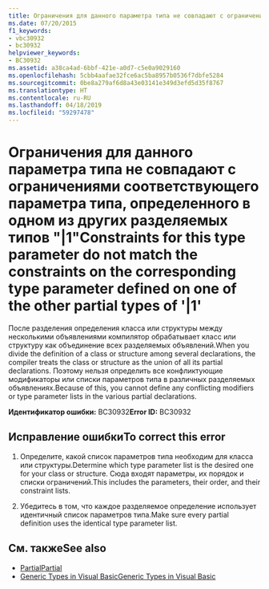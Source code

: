 ```yaml
---
title: Ограничения для данного параметра типа не совпадают с ограничениями соответствующего параметра типа, определенного в одном из других разделяемых типов "|1"
ms.date: 07/20/2015
f1_keywords:
- vbc30932
- bc30932
helpviewer_keywords:
- BC30932
ms.assetid: a38ca4ad-6bbf-421e-a0d7-c5e0a9029160
ms.openlocfilehash: 5cbb4aafae32fce6ac5ba8957b0536f7dbfe5284
ms.sourcegitcommit: 0be8a279af6d8a43e03141e349d3efd5d35f8767
ms.translationtype: HT
ms.contentlocale: ru-RU
ms.lasthandoff: 04/18/2019
ms.locfileid: "59297478"
---
```

# <a name="constraints-for-this-type-parameter-do-not-match-the-constraints-on-the-corresponding-type-parameter-defined-on-one-of-the-other-partial-types-of-1"></a><span data-ttu-id="83900-102">Ограничения для данного параметра типа не совпадают с ограничениями соответствующего параметра типа, определенного в одном из других разделяемых типов "|1"</span><span class="sxs-lookup"><span data-stu-id="83900-102">Constraints for this type parameter do not match the constraints on the corresponding type parameter defined on one of the other partial types of '|1'</span></span>
<span data-ttu-id="83900-103">После разделения определения класса или структуры между несколькими объявлениями компилятор обрабатывает класс или структуру как объединение всех разделяемых объявлений.</span><span class="sxs-lookup"><span data-stu-id="83900-103">When you divide the definition of a class or structure among several declarations, the compiler treats the class or structure as the union of all its partial declarations.</span></span> <span data-ttu-id="83900-104">Поэтому нельзя определить все конфликтующие модификаторы или списки параметров типа в различных разделяемых объявлениях.</span><span class="sxs-lookup"><span data-stu-id="83900-104">Because of this, you cannot define any conflicting modifiers or type parameter lists in the various partial declarations.</span></span>  
  
 <span data-ttu-id="83900-105">**Идентификатор ошибки:** BC30932</span><span class="sxs-lookup"><span data-stu-id="83900-105">**Error ID:** BC30932</span></span>  
  
## <a name="to-correct-this-error"></a><span data-ttu-id="83900-106">Исправление ошибки</span><span class="sxs-lookup"><span data-stu-id="83900-106">To correct this error</span></span>  
  
1. <span data-ttu-id="83900-107">Определите, какой список параметров типа необходим для класса или структуры.</span><span class="sxs-lookup"><span data-stu-id="83900-107">Determine which type parameter list is the desired one for your class or structure.</span></span> <span data-ttu-id="83900-108">Сюда входят параметры, их порядок и списки ограничений.</span><span class="sxs-lookup"><span data-stu-id="83900-108">This includes the parameters, their order, and their constraint lists.</span></span>  
  
2. <span data-ttu-id="83900-109">Убедитесь в том, что каждое разделяемое определение использует идентичный список параметров типа.</span><span class="sxs-lookup"><span data-stu-id="83900-109">Make sure every partial definition uses the identical type parameter list.</span></span>  
  
## <a name="see-also"></a><span data-ttu-id="83900-110">См. также</span><span class="sxs-lookup"><span data-stu-id="83900-110">See also</span></span>

- [<span data-ttu-id="83900-111">Partial</span><span class="sxs-lookup"><span data-stu-id="83900-111">Partial</span></span>](../../visual-basic/language-reference/modifiers/partial.md)
- [<span data-ttu-id="83900-112">Generic Types in Visual Basic</span><span class="sxs-lookup"><span data-stu-id="83900-112">Generic Types in Visual Basic</span></span>](../../visual-basic/programming-guide/language-features/data-types/generic-types.md)
